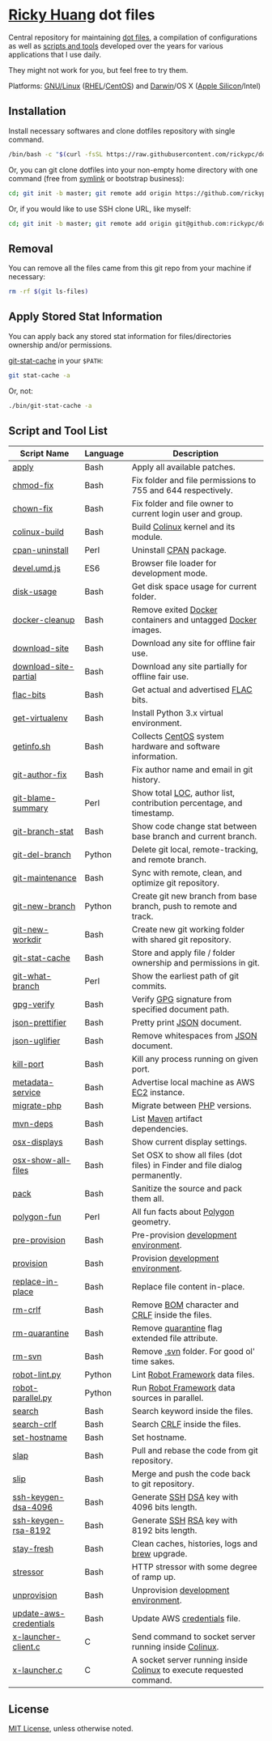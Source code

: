 [Ricky Huang](http://ricky.one) dot files
=================================================

Central repository for maintaining [dot files](https://en.wikipedia.org/wiki/Hidden_file_and_hidden_directory#Unix_and_Unix-like_environments), a compilation of configurations as well as [scripts and tools](#user-content-script-and-tool-list) developed over the years for various applications that I use daily.

They might not work for you, but feel free to try them.

Platforms: [GNU/Linux](https://www.gnu.org/gnu/linux-and-gnu.en.html) ([RHEL](https://en.wikipedia.org/wiki/Red_Hat_Enterprise_Linux)/[CentOS](https://www.centos.org/)) and [Darwin](https://en.wikipedia.org/wiki/Darwin_(operating_system))/OS X ([Apple Silicon](https://en.wikipedia.org/wiki/Apple_silicon#M_series)/Intel)

Installation
-
Install necessary softwares and clone dotfiles repository with single command.

```bash
/bin/bash -c "$(curl -fsSL https://raw.githubusercontent.com/rickypc/dotfiles/master/bin/pre-provision)"
```

Or, you can git clone dotfiles into your non-empty home directory with one command (free from [symlink](https://en.wikipedia.org/wiki/Symbolic_link) or bootstrap business):

```bash
cd; git init -b master; git remote add origin https://github.com/rickypc/dotfiles.git; git pull origin master; git branch --set-upstream-to origin/master; git submodule init; git submodule update
```

Or, if you would like to use SSH clone URL, like myself:

```bash
cd; git init -b master; git remote add origin git@github.com:rickypc/dotfiles.git; git pull origin master; git branch --set-upstream-to origin/master; git submodule init; git submodule update
```

Removal
-
You can remove all the files came from this git repo from your machine if necessary:

```bash
rm -rf $(git ls-files)
```

Apply Stored Stat Information
-
You can apply back any stored stat information for files/directories ownership and/or permissions.

[git-stat-cache](bin/git-stat-cache) in your ``$PATH``:

```bash
git stat-cache -a
```

Or, not:

```bash
./bin/git-stat-cache -a
```

Script and Tool List
-
Script Name                                         | Language | Description
----------------------------------------------------|----------|------------
[apply](bin/apply)                                  | Bash     | Apply all available patches.
[chmod-fix](bin/chmod-fix)                          | Bash     | Fix folder and file permissions to 755 and 644 respectively.
[chown-fix](bin/chown-fix)                          | Bash     | Fix folder and file owner to current login user and group.
[colinux-build](bin/colinux-build)                  | Bash     | Build [Colinux](https://en.wikipedia.org/wiki/Cooperative_Linux) kernel and its module.
[cpan-uninstall](bin/cpan-uninstall)                | Perl     | Uninstall [CPAN](https://en.wikipedia.org/wiki/CPAN) package.
[devel.umd.js](bin/devel.umd.js)                    | ES6      | Browser file loader for development mode.
[disk-usage](bin/disk-usage)                        | Bash     | Get disk space usage for current folder.
[docker-cleanup](bin/docker-cleanup)                | Bash     | Remove exited [Docker](https://www.docker.com) containers and untagged [Docker](https://www.docker.com) images.
[download-site](bin/download-site)                  | Bash     | Download any site for offline fair use.
[download-site-partial](bin/download-site-partial)  | Bash     | Download any site partially for offline fair use.
[flac-bits](bin/flac-bits)                          | Bash     | Get actual and advertised [FLAC](https://en.wikipedia.org/wiki/FLAC) bits.
[get-virtualenv](bin/get-virtualenv)                | Bash     | Install Python 3.x virtual environment.
[getinfo.sh](bin/getinfo.sh)                        | Bash     | Collects [CentOS](https://www.centos.org/) system hardware and software information.
[git-author-fix](bin/git-author-fix)                | Bash     | Fix author name and email in git history.
[git-blame-summary](bin/git-blame-summary)          | Perl     | Show total [LOC](https://en.wikipedia.org/wiki/Source_lines_of_code), author list, contribution percentage, and timestamp.
[git-branch-stat](bin/git-branch-stat)              | Bash     | Show code change stat between base branch and current branch.
[git-del-branch](bin/git-del-branch)                | Python   | Delete git local, remote-tracking, and remote branch.
[git-maintenance](bin/git-maintenance)              | Bash     | Sync with remote, clean, and optimize git repository.
[git-new-branch](bin/git-new-branch)                | Python   | Create git new branch from base branch, push to remote and track.
[git-new-workdir](bin/git-new-workdir)              | Bash     | Create new git working folder with shared git repository.
[git-stat-cache](bin/git-stat-cache)                | Bash     | Store and apply file / folder ownership and permissions in git.
[git-what-branch](bin/git-what-branch)              | Perl     | Show the earliest path of git commits.
[gpg-verify](bin/gpg-verify)                        | Bash     | Verify [GPG](https://www.gnupg.org/) signature from specified document path.
[json-prettifier](bin/json-prettifier)              | Bash     | Pretty print [JSON](https://www.json.org/json-en.html) document.
[json-uglifier](bin/json-uglifier)                  | Bash     | Remove whitespaces from [JSON](https://www.json.org/json-en.html) document.
[kill-port](bin/kill-port)                          | Bash     | Kill any process running on given port.
[metadata-service](bin/metadata-service)            | Bash     | Advertise local machine as AWS [EC2](https://aws.amazon.com/ec2/) instance.
[migrate-php](bin/migrate-php)                      | Bash     | Migrate between [PHP](https://www.php.net/) versions.
[mvn-deps](bin/mvn-deps)                            | Bash     | List [Maven](https://en.wikipedia.org/wiki/Apache_Maven) artifact dependencies.
[osx-displays](bin/osx-displays)                    | Bash     | Show current display settings.
[osx-show-all-files](bin/osx-show-all-files)        | Bash     | Set OSX to show all files (dot files) in Finder and file dialog permanently.
[pack](bin/pack)                                    | Bash     | Sanitize the source and pack them all.
[polygon-fun](bin/polygon-fun)                      | Perl     | All fun facts about [Polygon](https://en.wikipedia.org/wiki/Polygon) geometry.
[pre-provision](bin/pre-provision)                  | Bash     | Pre-provision [development environment](https://en.wikipedia.org/wiki/Deployment_environment#Development).
[provision](bin/provision)                          | Bash     | Provision [development environment](https://en.wikipedia.org/wiki/Deployment_environment#Development).
[replace-in-place](bin/replace-in-place)            | Bash     | Replace file content in-place.
[rm-crlf](bin/rm-crlf)                              | Bash     | Remove [BOM](https://en.wikipedia.org/wiki/Byte_order_mark) character and [CRLF](https://en.wikipedia.org/wiki/Newline#Representation) inside the files.
[rm-quarantine](bin/rm-quarantine)                  | Bash     | Remove [quarantine](https://en.wikipedia.org/wiki/Gatekeeper_(macOS)#Quarantine) flag extended file attribute.
[rm-svn](bin/rm-svn)                                | Bash     | Remove [.svn](https://en.wikipedia.org/wiki/Apache_Subversion) folder. For good ol' time sakes.
[robot-lint.py](bin/robot-lint.py)                  | Python   | Lint [Robot Framework](https://robotframework.org) data files.
[robot-parallel.py](bin/robot-parallel.py)          | Python   | Run [Robot Framework](https://robotframework.org) data sources in parallel.
[search](bin/search)                                | Bash     | Search keyword inside the files.
[search-crlf](bin/search-crlf)                      | Bash     | Search [CRLF](https://en.wikipedia.org/wiki/Newline#Representation) inside the files.
[set-hostname](bin/set-hostname)                    | Bash     | Set hostname.
[slap](bin/slap)                                    | Bash     | Pull and rebase the code from git repository.
[slip](bin/slip)                                    | Bash     | Merge and push the code back to git repository.
[ssh-keygen-dsa-4096](bin/ssh-keygen-dsa-4096)      | Bash     | Generate [SSH](https://en.wikipedia.org/wiki/Secure_Shell) [DSA](https://en.wikipedia.org/wiki/Digital_Signature_Algorithm) key with 4096 bits length.
[ssh-keygen-rsa-8192](bin/ssh-keygen-rsa-8192)      | Bash     | Generate [SSH](https://en.wikipedia.org/wiki/Secure_Shell) [RSA](https://en.wikipedia.org/wiki/RSA_(algorithm)) key with 8192 bits length.
[stay-fresh](bin/stay-fresh)                        | Bash     | Clean caches, histories, logs and [brew](https://brew.sh) upgrade.
[stressor](bin/stressor)                            | Bash     | HTTP stressor with some degree of ramp up.
[unprovision](bin/unprovision)                      | Bash     | Unprovision [development environment](https://en.wikipedia.org/wiki/Deployment_environment#Development).
[update-aws-credentials](bin/update-aws-credentials)| Bash     | Update AWS [credentials](https://docs.aws.amazon.com/cli/latest/userguide/cli-configure-files.html#cli-configure-files-where) file.
[x-launcher-client.c](bin/x-launcher-client.c)      | C        | Send command to socket server running inside [Colinux](https://en.wikipedia.org/wiki/Cooperative_Linux).
[x-launcher.c](bin/x-launcher.c)                    | C        | A socket server running inside [Colinux](https://en.wikipedia.org/wiki/Cooperative_Linux) to execute requested command.

License
-
[MIT License](https://opensource.org/licenses/MIT), unless otherwise noted.
